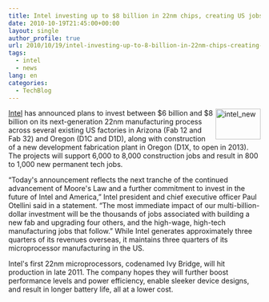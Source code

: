 ```yaml
---
title: Intel investing up to $8 billion in 22nm chips, creating US jobs
date: 2010-10-19T21:45:00+00:00
layout: single
author_profile: true
url: 2010/10/19/intel-investing-up-to-8-billion-in-22nm-chips-creating-us-jobs/
tags:
  - intel
  - news
lang: en
categories: 
  - TechBlog
---
```

[<img title="intel_new" border="0" alt="intel_new" align="right" src="http://lh3.ggpht.com/_vaUVXcmC3OI/TL4KdKRkg7I/AAAAAAAACxg/mlTj7ZYaZYg/intel_new%5B2%5D.gif?imgmax=800" width="90" height="61" />Intel](http://newsroom.intel.com/community/intel_newsroom/blog/2010/10/19/intel-announces-multi-billion-dollar-investment-in-next-generation-manufacturing-in-us) has announced plans to invest between $6 billion and $8 billion on its next-generation 22nm manufacturing process across several existing US factories in Arizona (Fab 12 and Fab 32) and Oregon (D1C and D1D), along with construction of a new development fabrication plant in Oregon (D1X, to open in 2013). The projects will support 6,000 to 8,000 construction jobs and result in 800 to 1,000 new permanent tech jobs. 

“Today's announcement reflects the next tranche of the continued advancement of Moore's Law and a further commitment to invest in the future of Intel and America,” Intel president and chief executive officer Paul Otellini said in a statement. “The most immediate impact of our multi-billion-dollar investment will be the thousands of jobs associated with building a new fab and upgrading four others, and the high-wage, high-tech manufacturing jobs that follow.” While Intel generates approximately three quarters of its revenues overseas, it maintains three quarters of its microprocessor manufacturing in the US.

Intel's first 22nm microprocessors, codenamed Ivy Bridge, will hit production in late 2011. The company hopes they will further boost performance levels and power efficiency, enable sleeker device designs, and result in longer battery life, all at a lower cost.